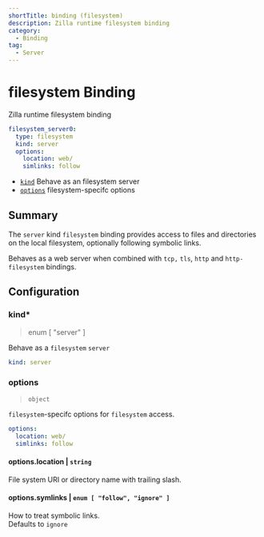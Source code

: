 ```yaml
---
shortTitle: binding (filesystem)
description: Zilla runtime filesystem binding
category:
  - Binding
tag:
  - Server
---
```


# filesystem Binding

Zilla runtime filesystem binding

```yaml {2}
filesystem_server0:
  type: filesystem
  kind: server
  options:
    location: web/
    simlinks: follow
```

- [`kind`](#kind) Behave as an filesystem server
- [`options`](#options) filesystem-specifc options

## Summary

The `server` kind `filesystem` binding provides access to files and directories on the local filesystem, optionally following symbolic links.

Behaves as a web server when combined with `tcp,` `tls`, `http` and `http-filesystem` bindings.

## Configuration

### kind\*

> enum [ "server" ]

Behave as a `filesystem` `server`

```yaml
kind: server
```

### options

> `object`

`filesystem`-specifc options for `filesystem` access.

```yaml
options:
  location: web/
  simlinks: follow
```

#### options.location | `string`

File system URI or directory name with trailing slash.
#### options.symlinks | `enum [ "follow", "ignore" ]`

How to treat symbolic links.\
Defaults to `ignore`
